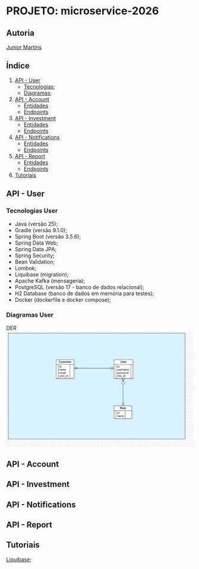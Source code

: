 # PROJETO: microservice-2026

## Autoria

[Junior Martins](https://www.linkedin.com/in/juniorsmartins/)

## Índice

1.  [API - User](#api---user)
    * [Tecnologias](#tecnologias-user);
    * [Diagramas](#diagramas-user);
2.  [API - Account](#api---account)
    * [Entidades](#entidades-account)
    * [Endpoints](#endpoints-account)
3.  [API - Investment](#api---investment)
    * [Entidades](#entidades-investment)
    * [Endpoints](#endpoints-investment)
4.  [API - Notifications](#api---notifications)
    * [Entidades](#entidades-notifications)
    * [Endpoints](#endpoints-notifications)
5.  [API - Report](#api---report)
    * [Entidades](#entidades-report)
    * [Endpoints](#endpoints-report)
6.  [Tutoriais](#tutoriais)

## API - User

### Tecnologias User

- Java (versão 25);
- Gradle (versão 9.1.0);
- Spring Boot (versão 3.5.6);
- Spring Data Web;
- Spring Data JPA;
- Spring Security;
- Bean Validation;
- Lombok;
- Liquibase (migration);
- Apache Kafka (mensageria);
- PostgreSQL (versão 17 - banco de dados relacional);
- H2 Database (banco de dados em memória para testes);
- Docker (dockerfile e docker compose);

### Diagramas User

DER
![DER api-user](docs/diagramas/DER-api-user.png)

## API - Account

## API - Investment

## API - Notifications

## API - Report

## Tutoriais

[Liquibase](docs/tutoriais/liquibase.md);


